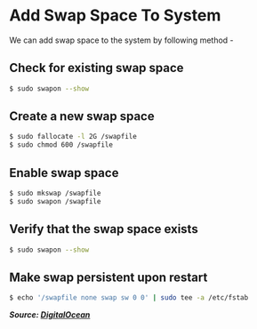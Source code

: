 # Add Swap Space To System

We can add swap space to the system by following method -

## Check for existing swap space

```bash
$ sudo swapon --show
```

## Create a new swap space

```bash
$ sudo fallocate -l 2G /swapfile
$ sudo chmod 600 /swapfile
```

## Enable swap space

```bash
$ sudo mkswap /swapfile
$ sudo swapon /swapfile
```

## Verify that the swap space exists

```bash
$ sudo swapon --show
```

## Make swap persistent upon restart

```bash
$ echo '/swapfile none swap sw 0 0' | sudo tee -a /etc/fstab
```

**_Source: [DigitalOcean](https://www.digitalocean.com/community/tutorials/how-to-add-swap-space-on-ubuntu-20-04)_**
